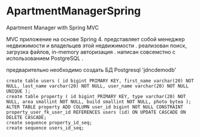 # ApartmentManagerSpring
Apartment Manager with Spring MVC

MVC приложение на основе Spring 4.
представляет собой менеджер недвижимости и владельцев этой недвижимости .
реализован поиск, загрузка файлов, in-memory авторизация .
написан совсемстно с использованием PostgreSQL .

предварительно необходимо создать БД Postgresql 'jdncdemodb'

```
create table users ( id bigint PRIMARY KEY, first_name varchar(20) NOT NULL, last_name varchar(20) NOT NULL, user_name varchar(20) NOT NULL UNIQUE );
create table property ( id bigint PRIMARY KEY, type varchar(20) NOT NULL, area smallint NOT NULL, build smallint NOT NULL, photo bytea );
ALTER TABLE property ADD COLUMN user_id bigint NOT NULL CONSTRAINT property_user_fk_user_id REFERENCES users (id) ON UPDATE CASCADE ON DELETE CASCADE;
create sequence property_id_seq;
create sequence users_id_seq;
```




